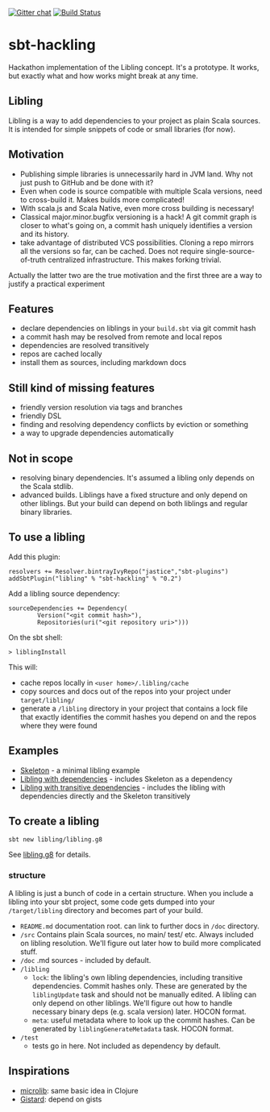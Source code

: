 [![Gitter chat](https://badges.gitter.im/libling.svg)](https://gitter.im/libling/Lobby)
[![Build Status](https://travis-ci.org/libling/sbt-hackling.svg?branch=master)](https://travis-ci.org/libling/sbt-hackling)

# sbt-hackling

Hackathon implementation of the Libling concept. It's a prototype. It works, but exactly what and how works might break at any time.

## Libling

Libling is a way to add dependencies to your project as plain Scala sources. 
It is intended for simple snippets of code or small libraries (for now).

## Motivation

* Publishing simple libraries is unnecessarily hard in JVM land. Why not just push to GitHub and be done with it?
* Even when code is source compatible with multiple Scala versions, need to cross-build it. Makes builds more complicated!
* With scala.js and Scala Native, even more cross building is necessary!
* Classical major.minor.bugfix versioning is a hack! A git commit graph is closer to what's going on, a commit hash uniquely identifies a version and its history.
* take advantage of distributed VCS possibilities. Cloning a repo mirrors all the versions so far, can be cached. Does not require single-source-of-truth centralized infrastructure. This makes forking trivial.

Actually the latter two are the true motivation and the first three are a way to justify a practical experiment

## Features

* declare dependencies on liblings in your `build.sbt` via git commit hash
* a commit hash may be resolved from remote and local repos
* dependencies are resolved transitively
* repos are cached locally
* install them as sources, including markdown docs

## Still kind of missing features

* friendly version resolution via tags and branches
* friendly DSL
* finding and resolving dependency conflicts by eviction or something
* a way to upgrade dependencies automatically

## Not in scope

* resolving binary dependencies. It's assumed a libling only depends on the Scala stdlib.
* advanced builds. Liblings have a fixed structure and only depend on other liblings. 
  But your build can depend on both liblings and regular binary libraries.

## To use a libling

Add this plugin:

    resolvers += Resolver.bintrayIvyRepo("jastice","sbt-plugins")
    addSbtPlugin("libling" % "sbt-hackling" % "0.2")

Add a libling source dependency:
       
    sourceDependencies += Dependency(
            Version("<git commit hash>"), 
            Repositories(uri("<git repository uri>")))
            
On the sbt shell:

    > liblingInstall
    
This will:

* cache repos locally in `<user home>/.libling/cache`
* copy sources and docs out of the repos into your project under `target/libling/`
* generate a `/libling` directory in your project that contains a lock file that exactly identifies the commit hashes you depend on and the repos where they were found


## Examples
    
* [Skeleton](https://github.com/libling/libling-skeleton) - a minimal libling example
* [Libling with dependencies](https://github.com/libling/libling-with-dependencies) - includes Skeleton as a dependency
* [Libling with transitive dependencies](https://github.com/libling/libling-with-transitive-dependencies) - includes the libling with dependencies directly and the Skeleton transitively

    
## To create a libling

    sbt new libling/libling.g8
    
See [libling.g8](https://github.com/libling/libling.g8) for details.
    
    
### structure

A libling is just a bunch of code in a certain structure. When you include a libling into your sbt project, 
some code gets dumped into your `/target/libling` directory and becomes part of your build.

* `README.md` documentation root. can link to further docs in `/doc` directory.
* `/src`
    Contains plain Scala sources, no main/ test/ etc. Always included on libling resolution. We'll figure out later how to build more complicated stuff.
* `/doc`
    .md sources - included by default.
* `/libling`
    * `lock`: the libling's own libling dependencies, including transitive dependencies.
    Commit hashes only. These are generated by the `liblingUpdate` task and should not be manually edited.
    A libling can only depend on other liblings. We'll figure out how to handle necessary binary deps (e.g. scala version) later. HOCON format.
    * `meta`: useful metadata where to look up the commit hashes. Can be generated by `liblingGenerateMetadata` task. HOCON format.
* `/test`
    * tests go in here. Not included as dependency by default.
    
    
## Inspirations

* [microlib](https://github.com/jessitron/microlib): same basic idea in Clojure
* [Gistard](https://gist.github.com/viktorklang/a09aad920c1a4072cfe6): depend on gists
